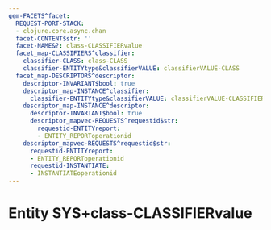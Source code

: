 ```yaml
---
gem-FACETS^facet:
  REQUEST-PORT-STACK:
  - clojure.core.async.chan
  facet-CONTENT$str: ''
  facet-NAME&?: class-CLASSIFIERvalue
  facet_map-CLASSIFIERS^classifier:
    classifier-CLASS: class-CLASS
    classifier-ENTITYtype&classifierVALUE: classifierVALUE-CLASS
  facet_map-DESCRIPTORS^descriptor:
    descriptor-INVARIANT$bool: true
    descriptor_map-INSTANCE^classifier:
      classifier-ENTITYtype&classifierVALUE: classifierVALUE-CLASSIFIERvalue
    descriptor_map-INSTANCE^descriptor:
      descriptor-INVARIANT$bool: true
      descriptor_mapvec-REQUESTS^requestid$str:
        requestid-ENTITYreport:
        - ENTITY_REPORToperationid
    descriptor_mapvec-REQUESTS^requestid$str:
      requestid-ENTITYreport:
      - ENTITY_REPORToperationid
      requestid-INSTANTIATE:
      - INSTANTIATEoperationid
---
```

# Entity SYS+class-CLASSIFIERvalue

